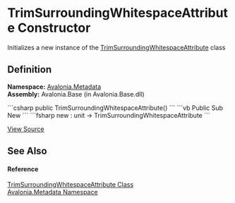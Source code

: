 # TrimSurroundingWhitespaceAttribute Constructor


Initializes a new instance of the <a href="T_Avalonia_Metadata_TrimSurroundingWhitespaceAttribute">TrimSurroundingWhitespaceAttribute</a> class



## Definition
**Namespace:** <a href="N_Avalonia_Metadata">Avalonia.Metadata</a>  
**Assembly:** Avalonia.Base (in Avalonia.Base.dll)

<Tabs groupId="api-code-preview">
<TabItem value="csharp" label="C#">
```csharp
public TrimSurroundingWhitespaceAttribute()
```
</TabItem>
<TabItem value="vb" label="VB">
```vb
Public Sub New
```
</TabItem>
<TabItem value="fsharp" label="F#">
```fsharp
new : unit -> TrimSurroundingWhitespaceAttribute
```
</TabItem>
</Tabs>



<a href="https://github.com/AvaloniaUI/Avalonia/tree/master/src/Avalonia.Base/Metadata/TrimSurroundingWhitespaceAttribute.cs" title="View the source code">View Source</a>



## See Also


#### Reference
<a href="T_Avalonia_Metadata_TrimSurroundingWhitespaceAttribute">TrimSurroundingWhitespaceAttribute Class</a>  
<a href="N_Avalonia_Metadata">Avalonia.Metadata Namespace</a>  

